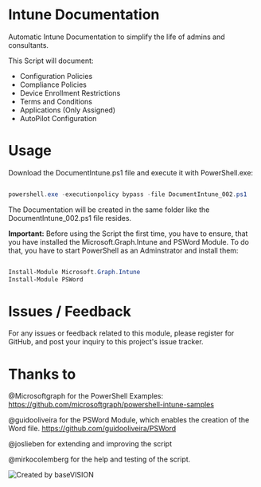 # Intune Documentation

Automatic Intune Documentation to simplify the life of admins and consultants.

This Script will document:

 - Configuration Policies
 - Compliance Policies
 - Device Enrollment Restrictions
 - Terms and Conditions
 - Applications (Only Assigned)
 - AutoPilot Configuration

# Usage

Download the DocumentIntune.ps1 file and execute it with PowerShell.exe:

``` powershell

powershell.exe -executionpolicy bypass -file DocumentIntune_002.ps1

```

The Documentation will be created in the same folder like the DocumentIntune_002.ps1 file resides.

**Important:** Before using the Script the first time, you have to ensure, that you have installed the Microsoft.Graph.Intune and PSWord Module. To do that, you have to start PowerShell as an Adminstrator and install them:

```powershell

Install-Module Microsoft.Graph.Intune
Install-Module PSWord

```

# Issues / Feedback

For any issues or feedback related to this module, please register for GitHub, and post your inquiry to this project's issue tracker.

# Thanks to

@Microsoftgraph for the PowerShell Examples: https://github.com/microsoftgraph/powershell-intune-samples

@guidooliveira for the PSWord Module, which enables the creation of the Word file. https://github.com/guidooliveira/PSWord

@joslieben for extending and improving the script

@mirkocolemberg for the help and testing of the script.

![Created by baseVISION](https://www.basevision.ch/wp-content/uploads/2015/12/baseVISION-Logo_RGB.png)
